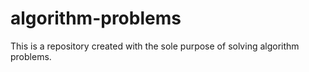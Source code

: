 # algorithm-problems
This is a repository created with the sole purpose of solving algorithm problems.
